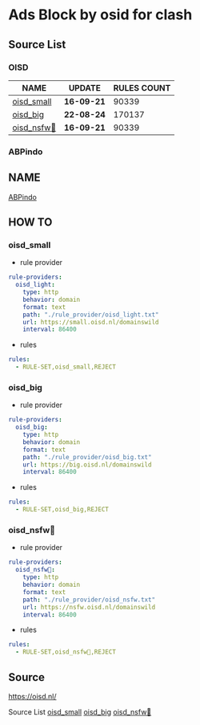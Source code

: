 # Ads Block by osid for clash

## Source List

### OISD
NAME | UPDATE | RULES COUNT
------------ | ------------- | -------------
[oisd_small](https://small.oisd.nl/domainswild) | **16-09-21** | 90339
[oisd_big](https://big.oisd.nl/domainswild) | **22-08-24** | 170137
[oisd_nsfw🔞](https://nsfw.oisd.nl/domainswild) | **16-09-21** | 90339


### ABPindo
NAME
------------
[ABPindo]([https://small.oisd.nl/domainswild](https://raw.githubusercontent.com/ABPindo/indonesianadblockrules/master/subscriptions/domain.txt))

## HOW TO

### oisd_small

* rule provider
```yaml
rule-providers:
  oisd_light:
    type: http
    behavior: domain
    format: text
    path: "./rule_provider/oisd_light.txt"
    url: https://small.oisd.nl/domainswild
    interval: 86400
```

* rules
```yaml
rules:
  - RULE-SET,oisd_small,REJECT
```

### oisd_big

* rule provider
```yaml
rule-providers:
  oisd_big:
    type: http
    behavior: domain
    format: text
    path: "./rule_provider/oisd_big.txt"
    url: https://big.oisd.nl/domainswild
    interval: 86400
```

* rules
```yaml
rules:
  - RULE-SET,oisd_big,REJECT
```

### oisd_nsfw🔞

* rule provider
```yaml
rule-providers:
  oisd_nsfw🔞:
    type: http
    behavior: domain
    format: text
    path: "./rule_provider/oisd_nsfw.txt"
    url: https://nsfw.oisd.nl/domainswild
    interval: 86400
```

* rules
```yaml
rules:
  - RULE-SET,oisd_nsfw🔞,REJECT
```

## Source

https://oisd.nl/

Source List
[oisd_small](https://small.oisd.nl/domainswild) 
[oisd_big](https://big.oisd.nl/domainswild)
[oisd_nsfw🔞](https://nsfw.oisd.nl/domainswild) 

